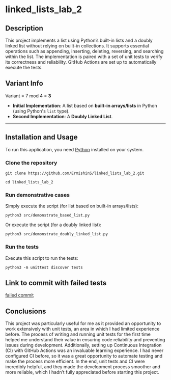 # linked_lists_lab_2

## Description  
This project implements a list using Python’s built-in lists and a doubly linked list without relying on built-in collections. It supports essential operations such as appending, inserting, deleting, reversing, and searching within the list. The implementation is paired with a set of unit tests to verify its correctness and reliability. GitHub Actions are set up to automatically execute the tests.

## Variant Info
Variant = 7 mod 4 = **3**
- **Initial Implementation**: A list based on **built-in arrays/lists** in Python (using Python's `list` type).
- **Second Implementation**: A **Doubly Linked List**.

---

## Installation and Usage  

To run this application, you need [Python](https://www.python.org) installed on your system.

### Clone the repository 
```
git clone https://github.com/ErmishinS/linked_lists_lab_2.git
```
```
cd linked_lists_lab_2
```

### Run demonstrative cases
Simply execute the script (for list based on built-in arrays/lists):
```
python3 src/demonstrate_based_list.py 
```
Or execute the script (for a doubly linked list):
```
python3 src/demonstrate_doubly_linked_list.py
```


### Run the tests
Execute this script to run the tests:
```
python3 -m unittest discover tests    
```

## Link to commit with failed tests
[failed commit](https://github.com/ErmishinS/quadratic-equation-solver/commit/a4b8c605d72e175bb370b0f65b34752df51bc8f1)

## Conclusions
This project was particularly useful for me as it provided an opportunity to work extensively with unit tests, an area in which I had limited experience before. The process of writing and running unit tests for the first time helped me understand their value in ensuring code reliability and preventing issues during development. Additionally, setting up Continuous Integration (CI) with GitHub Actions was an invaluable learning experience. I had never configured CI before, so it was a great opportunity to automate testing and make the process more efficient. In the end, unit tests and CI were incredibly helpful, and they made the development process smoother and more reliable, which I hadn’t fully appreciated before starting this project.